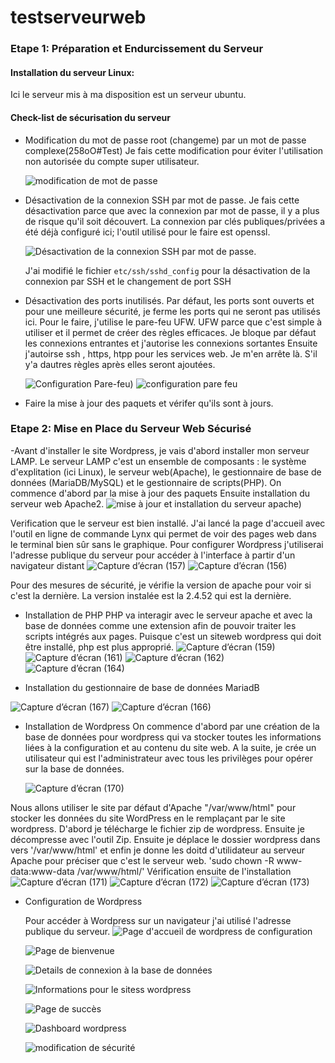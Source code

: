 # testserveurweb

### Etape 1: Préparation et Endurcissement du Serveur

#### Installation du serveur Linux:
Ici le serveur mis à ma disposition est un serveur ubuntu.

#### Check-list de sécurisation du serveur
- Modification du mot de passe root (changeme) par un mot de passe complexe(258oO#Test)
    Je fais cette modification pour éviter l'utilisation non autorisée du compte super utilisateur.
  
    ![modification de mot de passe](https://github.com/GrandNabil/testserveurweb/assets/99473954/b3650936-2e92-4205-8717-c2171d2a194a)
  
- Désactivation de la connexion SSH par mot de passe.
  Je fais cette désactivation parce que avec la connexion par mot de passe, il y a plus de risque qu'il soit découvert.
  La connexion par clés publiques/privées a été déjà configuré  ici; l'outil utilisé pour le faire est openssl.

  ![Désactivation de la connexion SSH par mot de passe.](https://github.com/GrandNabil/testserveurweb/assets/99473954/006617e3-c31d-49ae-a0f5-9dd5109daac3)


  J'ai modifié le fichier `etc/ssh/sshd_config` pour la désactivation de la connexion par SSH et le changement de port SSH

- Désactivation des ports inutilisés.
  Par défaut, les ports sont ouverts et pour une meilleure sécurité, je ferme les ports qui ne seront pas utilisés ici.
  Pour le faire, j'utilise le pare-feu UFW. UFW parce que c'est simple à utiliser et il permet de créer des règles efficaces.
  Je bloque par défaut les connexions entrantes et j'autorise les connexions sortantes
  Ensuite j'autoirse ssh , https, htpp pour les services web. Je m'en arrête là. S'il y'a dautres règles après elles seront ajoutées.

  
    ![Configuration Pare-feu)](https://github.com/GrandNabil/testserveurweb/assets/99473954/48e71a38-a59b-4159-8ae6-15930ae6ec59)
    ![configuration pare feu](https://github.com/GrandNabil/testserveurweb/assets/99473954/1b95c094-0d71-4a44-8c25-81c273bd48a5)



- Faire la mise à jour des paquets et vérifer qu'ils sont à jours. 

### Etape 2: Mise en Place du Serveur Web Sécurisé

-Avant d'installer le site Wordpress, je vais d'abord installer mon serveur LAMP. Le serveur LAMP c'est un ensemble de composants : le système d'explitation (ici Linux), le serveur web(Apache), le gestionnaire de base de données (MariaDB/MySQL) et le gestionnaire de scripts(PHP).
On commence d'abord par la mise à jour des paquets
Ensuite installation du serveur web Apache2.
    ![mise à jour et installation du serveur apache)](https://github.com/GrandNabil/testserveurweb/assets/99473954/98ca5004-7f08-4fa8-aa9e-7fe200c31d72)

Verification que le serveur est bien installé. 
J'ai lancé la page d'accueil avec l'outil en ligne de commande Lynx qui permet de voir des pages web dans le terminal bien sûr sans le graphique. Pour configurer Wordpress j'utiliserai l'adresse publique du serveur pour accéder à l'interface à partir d'un navigateur distant
![Capture d’écran (157)](https://github.com/GrandNabil/testserveurweb/assets/99473954/eb5c8aad-c55b-48b2-9d64-cd2ddf4f0b91)
![Capture d’écran (156)](https://github.com/GrandNabil/testserveurweb/assets/99473954/843978ee-10ea-4f01-bc65-3b09c2bdf88f) 

Pour des mesures de sécurité, je vérifie la version de apache pour voir si c'est la dernière. La version instalée est la 2.4.52 qui est la dernière.

- Installation de PHP
  PHP va interagir avec le serveur apache et avec la base de données comme une extension afin de pouvoir traiter les scripts intégrés aux pages. Puisque c'est un siteweb wordpress qui doit être installé, php est plus approprié.
    ![Capture d’écran (159)](https://github.com/GrandNabil/testserveurweb/assets/99473954/4a5cb68e-95bd-4101-afd4-ebb0c6c55bd3)
    ![Capture d’écran (161)](https://github.com/GrandNabil/testserveurweb/assets/99473954/db3e4a98-8d8b-491d-af22-1e0d34942a26)
    ![Capture d’écran (162)](https://github.com/GrandNabil/testserveurweb/assets/99473954/6e659246-9eff-46bc-9fd1-efbcc7ba42d7)
    ![Capture d’écran (164)](https://github.com/GrandNabil/testserveurweb/assets/99473954/ce3670b5-0747-43a4-b6bb-29ecb1b325df)

- Installation du gestionnaire de base de données MariadB
  
![Capture d’écran (167)](https://github.com/GrandNabil/testserveurweb/assets/99473954/eab61de8-4311-4e43-9c42-9cdf6cfe1a3c)
![Capture d’écran (166)](https://github.com/GrandNabil/testserveurweb/assets/99473954/a392f875-db1b-4f4d-b5ba-8bdf6118f0fd)


- Installation de Wordpress
  On commence d'abord par une création de la base de données pour wordpress qui va stocker toutes les informations liées à la configuration et au contenu du site web. A la suite, je crée un utilisateur qui est l'administrateur avec tous les privilèges pour opérer sur la base de données.

   ![Capture d’écran (170)](https://github.com/GrandNabil/testserveurweb/assets/99473954/fb69b118-bff2-4ab7-ae90-1367ac033d47)

Nous allons utiliser le site par défaut d'Apache "/var/www/html" pour stocker les données du site WordPress en le remplaçant par le site wordpress.
D'abord je télécharge le fichier zip de wordpress. Ensuite je décompresse avec l'outil Zip. Ensuite je déplace le dossier wordpress dans vers '/var/www/html' et enfin je donne les doitd d'utilidateur au serveur Apache pour préciser que c'est le serveur web. 'sudo chown -R www-data:www-data /var/www/html/'
Vérification ensuite de l'installation
    ![Capture d’écran (171)](https://github.com/GrandNabil/testserveurweb/assets/99473954/cbca250a-ccfe-49f0-8a18-cc31cbcb46e8)
    ![Capture d’écran (172)](https://github.com/GrandNabil/testserveurweb/assets/99473954/9c50c258-fc57-49f4-a819-570ed116351f)
    ![Capture d’écran (173)](https://github.com/GrandNabil/testserveurweb/assets/99473954/1ae66a02-32be-45eb-bf3e-1bf8dae27bcc)

- Configuration de Wordpress

  Pour accéder à Wordpress sur un navigateur j'ai utilisé l'adresse publique du serveur.
  ![Page d'accueil de wordpress de configuration](https://github.com/GrandNabil/testserveurweb/assets/99473954/b02bdc6d-7d21-4352-874a-3bd6204d823e)


  ![Page de bienvenue](https://github.com/GrandNabil/testserveurweb/assets/99473954/01ba89ea-e62a-422e-bb3e-db387cc32cd3)

  ![Details de connexion à la base de données](https://github.com/GrandNabil/testserveurweb/assets/99473954/8b5143dc-0f4a-477f-9655-107216b13674)


  ![Informations pour le sitess wordpress](https://github.com/GrandNabil/testserveurweb/assets/99473954/1b6fdafb-bc6a-437d-b19f-34b1675f5e8b)

  ![Page de succès](https://github.com/GrandNabil/testserveurweb/assets/99473954/6f031238-402e-4b50-8648-3bc212ada66b)

  ![Dashboard wordpress](https://github.com/GrandNabil/testserveurweb/assets/99473954/e86504f0-13a4-4029-a893-18862fd7a71f)

  

  ![modification de sécurité](https://github.com/GrandNabil/testserveurweb/assets/99473954/037237ee-c5ad-4d1e-ab95-f971c848b7c2)

